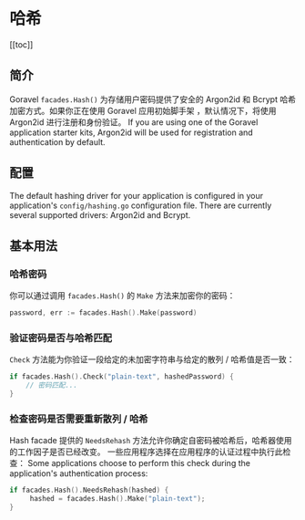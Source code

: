 # 哈希

[[toc]]

## 简介

Goravel `facades.Hash()` 为存储用户密码提供了安全的 Argon2id 和 Bcrypt 哈希加密方式。如果你正在使用 Goravel 应用初始脚手架 ，默认情况下，将使用 Argon2id 进行注册和身份验证。 If you are using one of the Goravel application starter kits, Argon2id will be used for registration and authentication by default.

## 配置

The default hashing driver for your application is configured in your application's `config/hashing.go` configuration file. There are currently several supported drivers: Argon2id and Bcrypt.

## 基本用法

### 哈希密码

你可以通过调用 `facades.Hash()` 的 `Make` 方法来加密你的密码：

```go
password, err := facades.Hash().Make(password)
```

### 验证密码是否与哈希匹配

`Check` 方法能为你验证一段给定的未加密字符串与给定的散列 / 哈希值是否一致：

```go
if facades.Hash().Check("plain-text", hashedPassword) {
    // 密码匹配...
}
```

### 检查密码是否需要重新散列 / 哈希

Hash facade 提供的 `NeedsRehash` 方法允许你确定自密码被哈希后，哈希器使用的工作因子是否已经改变。 一些应用程序选择在应用程序的认证过程中执行此检查： Some applications choose to perform this check during the application's authentication process:

```go
if facades.Hash().NeedsRehash(hashed) {
     hashed = facades.Hash().Make("plain-text");
}
```
